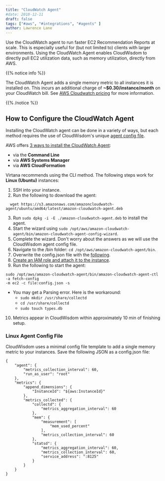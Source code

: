 ```yaml
---
title: "CloudWatch Agent"
#date: 2018-12-11
draft: false
tags: ["#aws", "#integrations", "#agents" ]
author: Lawrence Lane
---
```


Use the CloudWatch agent to run faster EC2 Recommendation Reports at scale. This is especially useful for (but not limited to) clients with larger environments. Using the CloudWatch Agent enables CloudWisdom to directly pull EC2 utilization data, such as memory utilization, directly from AWS.

{{% notice info %}}

The CloudWatch Agent adds a single memory metric to all instances it is installed on. This  incurs an additional charge of **~$0.30/instance/month** on your CloudWatch bill. See [AWS Cloudwatch pricing](https://aws.amazon.com/cloudwatch/pricing/) for more information.

{{% /notice %}}


## How to Configure the CloudWatch Agent

Installing the CloudWatch agent can be done in a variety of ways, but each method requires the use of CloudWisdom's unique [agent config file][1].

AWS offers [3 ways to install the CloudWatch Agent](https://docs.aws.amazon.com/AmazonCloudWatch/latest/monitoring/install-CloudWatch-Agent-on-EC2-Instance.html):

- via the **Command Line**
- via **AWS Systems Manager**
- via **AWS CloudFormation**


Virtana recommends using the CLI method. The following steps work for **Linux (Ubuntu)** instances:

1. SSH into your instance.
2. Run the following to download the agent:
```
  wget https://s3.amazonaws.com/amazoncloudwatch-agent/ubuntu/amd64/latest/amazon-cloudwatch-agent.deb
```

3. Run `sudo dpkg -i -E ./amazon-cloudwatch-agent.deb` to install the agent.
4. Start the wizard using `sudo /opt/aws/amazon-cloudwatch-agent/bin/amazon-cloudwatch-agent-config-wizard`.
5. Complete the wizard. Don't worry about the answers as we will use the CloudWisdom agent config file.
6. Navigate to the /bin folder: `cd /opt/aws/amazon-cloudwatch-agent/bin`.
7. Overwrite the config.json file with the [following][2].
8. [Create an IAM role and attach it to the instance](https://docs.aws.amazon.com/AmazonCloudWatch/latest/monitoring/create-iam-roles-for-cloudwatch-agent-commandline.html).
9. Run the following to start the agent:
```
sudo /opt/aws/amazon-cloudwatch-agent/bin/amazon-cloudwatch-agent-ctl -a fetch-config
-m ec2 -c file:config.json -s
```
   - You may get a Parsing error. Here is the workaround:
     - `sudo mkdir /usr/share/collectd`
     - `cd /usr/share/collectd`
     - `sudo touch types.db`

10. Metrics appear in CloudWisdom within approximately 10 min of finishing setup.


### Linux Agent Config File

 CloudWisdom uses a minimal config file template to add a single memory metric to your instances. Save the following JSON as a config.json file:

```
{
    "agent": {
        "metrics_collection_interval": 60,
        "run_as_user": "root"
    },
    "metrics": {
        "append_dimensions": {
            "InstanceId": "${aws:InstanceId}"
        },
        "metrics_collected": {
            "collectd": {
                "metrics_aggregation_interval": 60
            },
            "mem": {
                "measurement": [
                    "mem_used_percent"
                ],
                "metrics_collection_interval": 60
            },
            "statsd": {
                "metrics_aggregation_interval": 60,
                "metrics_collection_interval": 60,
                "service_address": ":8125"
            }
        }
    }
}

```

[1]: /integrations/agents/cloudwatch-agent/#agent-config-file
[2]: /integrations/agents/cloudwatch-agent/#agent-config-file
